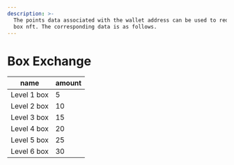 ```yaml
---
description: >-
  The points data associated with the wallet address can be used to redeem the
  box nft. The corresponding data is as follows.
---
```


# Box Exchange

| name        | amount |
| ----------- | ------ |
| Level 1 box | 5      |
| Level 2 box | 10     |
| Level 3 box | 15     |
| Level 4 box | 20     |
| Level 5 box | 25     |
| Level 6 box | 30     |
